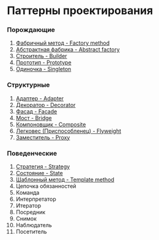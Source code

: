 ﻿# Паттерны проектирования

### Порождающие
1. [Фабричный метод - Factory method](./FactoryMethod/FactoryMethod.md)
2. [Абстрактная фабрика - Abstract factory](./AbstractFactory/AbstractFactory.md)
3. [Строитель - Builder](./Builder/Builder.md)
4. [Прототип - Prototype](./Prototype/Prototype.md)
5. [Одиночка - Singleton](./Singleton/Singleton.md)

### Структурные
1. [Адаптер - Adapter](./Adapter/Adapter.md)
2. [Декоратор - Decorator](./Decorator/Decorator.md)
3. [Фасад - Facade](./Facade/Facade.md)
4. [Мост - Bridge](./Bridge/Bridge.md)
5. [Компоновщик - Composite](./Composite/Composite.md)
6. [Легковес (Приспособленец) - Flyweight](./Flyweight/Flyweight.md)
7. [Заместитель - Proxy](./Proxy/Proxy.md)

### Поведенческие
1. [Стратегия - Strategy](./Strategy/Strategy.md)
2. [Состояние - State](./State/State.md)
3. [Шаблонный метод - Template method](./TemplateMethod/TemplateMethod.md)
4. Цепочка обязанностей
5. Команда
6. Интерпретатор
7. Итератор
8. Посредник
9. Снимок
10. Наблюдатель
11. Посетитель

